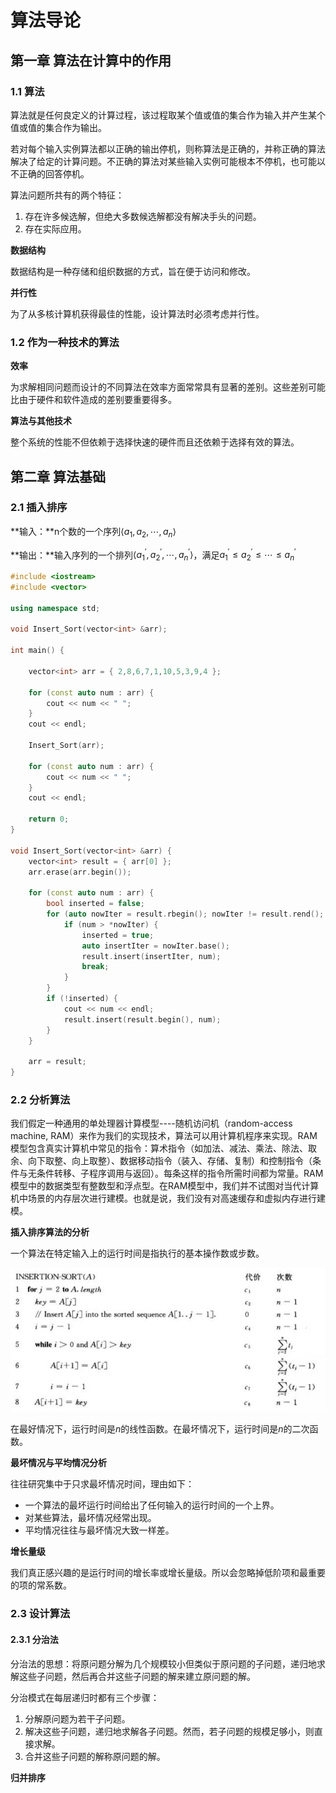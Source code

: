 # 算法导论

## 第一章	算法在计算中的作用

### 1.1	算法

算法就是任何良定义的计算过程，该过程取某个值或值的集合作为输入并产生某个值或值的集合作为输出。

若对每个输入实例算法都以正确的输出停机，则称算法是正确的，并称正确的算法解决了给定的计算问题。不正确的算法对某些输入实例可能根本不停机，也可能以不正确的回答停机。

算法问题所共有的两个特征：

1. 存在许多候选解，但绝大多数候选解都没有解决手头的问题。
2. 存在实际应用。

**数据结构**

数据结构是一种存储和组织数据的方式，旨在便于访问和修改。

**并行性**

为了从多核计算机获得最佳的性能，设计算法时必须考虑并行性。



### 1.2	作为一种技术的算法

**效率**

为求解相同问题而设计的不同算法在效率方面常常具有显著的差别。这些差别可能比由于硬件和软件造成的差别要重要得多。

**算法与其他技术**

整个系统的性能不但依赖于选择快速的硬件而且还依赖于选择有效的算法。

## 第二章	算法基础

### 2.1	插入排序

**输入：**n个数的一个序列$\langle a_1,a_2,\cdots,a_n\rangle$

**输出：**输入序列的一个排列$\langle a_1^\prime,a_2^\prime,\cdots,a_n^\prime \rangle$，满足$a_1^\prime\le a_2^\prime\le\cdots\le a_n^\prime$

```c++
#include <iostream>
#include <vector>

using namespace std;

void Insert_Sort(vector<int> &arr);

int main() {
    
    vector<int> arr = { 2,8,6,7,1,10,5,3,9,4 };
        
    for (const auto num : arr) {
        cout << num << " ";
    }
    cout << endl;
    
    Insert_Sort(arr);
    
    for (const auto num : arr) {
        cout << num << " ";
    }
    cout << endl;
    
    return 0;
}

void Insert_Sort(vector<int> &arr) {
    vector<int> result = { arr[0] };
    arr.erase(arr.begin());
    
    for (const auto num : arr) {
        bool inserted = false;
        for (auto nowIter = result.rbegin(); nowIter != result.rend(); ++nowIter) {
            if (num > *nowIter) {
                inserted = true;
                auto insertIter = nowIter.base();
                result.insert(insertIter, num);
                break;
            }
        }
        if (!inserted) {
            cout << num << endl;
            result.insert(result.begin(), num);
        }
    }
    
    arr = result;
}

```

### 2.2	分析算法

我们假定一种通用的单处理器计算模型----随机访问机（random-access machine, RAM）来作为我们的实现技术，算法可以用计算机程序来实现。RAM模型包含真实计算机中常见的指令：算术指令（如加法、减法、乘法、除法、取余、向下取整、向上取整）、数据移动指令（装入、存储、复制）和控制指令（条件与无条件转移、子程序调用与返回）。每条这样的指令所需时间都为常量。RAM模型中的数据类型有整数型和浮点型。在RAM模型中，我们并不试图对当代计算机中场景的内存层次进行建模。也就是说，我们没有对高速缓存和虚拟内存进行建模。

**插入排序算法的分析**

一个算法在特定输入上的运行时间是指执行的基本操作数或步数。

![image-20210428195509661](算法导论.assets/image-20210428195509661.png)

在最好情况下，运行时间是$n$的线性函数。在最坏情况下，运行时间是$n$的二次函数。

**最坏情况与平均情况分析**

往往研究集中于只求最坏情况时间，理由如下：

- 一个算法的最坏运行时间给出了任何输入的运行时间的一个上界。
- 对某些算法，最坏情况经常出现。
- 平均情况往往与最坏情况大致一样差。

**增长量级**

我们真正感兴趣的是运行时间的增长率或增长量级。所以会忽略掉低阶项和最重要的项的常系数。

### 2.3	设计算法

#### 2.3.1	分治法

分治法的思想：将原问题分解为几个规模较小但类似于原问题的子问题，递归地求解这些子问题，然后再合并这些子问题的解来建立原问题的解。

分治模式在每层递归时都有三个步骤：

1. 分解原问题为若干子问题。
2. 解决这些子问题，递归地求解各子问题。然而，若子问题的规模足够小，则直接求解。
3. 合并这些子问题的解称原问题的解。

**归并排序**

```c++

```

